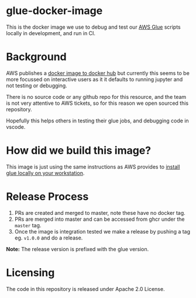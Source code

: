 # glue-docker-image

This is the docker image we use to debug and test our [AWS Glue](https://aws.amazon.com/glue/) scripts locally in development, and run in CI.

# Background

AWS publishes a [docker image to docker hub](https://hub.docker.com/r/amazon/aws-glue-libs) but currently this seems to be more focussed on interactive users as it it defaults to running jupyter and not testing or debugging.

There is no source code or any github repo for this resource, and the team is not very attentive to AWS tickets, so for this reason we open sourced this repository.

Hopefully this helps others in testing their glue jobs, and debugging code in vscode.

# How did we build this image?

This image is just using the same instructions as AWS provides to [install glue locally on your workstation](https://docs.aws.amazon.com/glue/latest/dg/aws-glue-programming-etl-libraries.html).

# Release Process

1. PRs are created and merged to master, note these have no docker tag.
2. PRs are merged into master and can be accessed from ghcr under the `master` tag.
3. Once the image is integration tested we make a release by pushing a tag eg. `v1.0.0` and do a release.

**Note:** The release version is prefixed with the glue version.

# Licensing

The code in this repository is released under Apache 2.0 License.